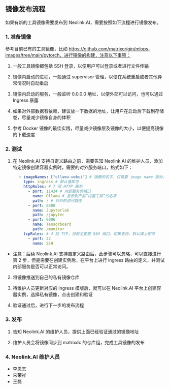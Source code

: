 ## 镜像发布流程
如果有新的工具镜像需要发布到 Neolink.AI，需要按照如下流程进行镜像发布。

### 1. 准备镜像
参考目前已有的工具镜像，比如 https://github.com/matrixorigin/mlops-images/tree/main/pytorch，进行镜像的构建，注意以下事项：

1. 一般工具镜像都包括 SSH 登录，以便用户可以登录或者进行文件传输

2. 镜像内启动的进程，一般通过 supervisor 管理，以便在系统重启或者其他异常情况时自动重启

3. 镜像内启动的服务，一般监听 0.0.0.0 地址，以便外部可以访问，也可以通过 Ingress 暴露

4. 如果对外部数据有依赖，建议放一下数据的地址，让用户在启动后下载到存储卷，尽量减少镜像自身的体积

5. 参考 Docker 镜像的最佳实践，尽量减少镜像层及镜像的大小，以便提高镜像的下载速度

### 2. 测试
1. 在 Neolink.AI 支持自定义路由之前，需要告知 Neolink.AI 的维护人员，添加特定镜像创建容器实例时，需要的对外服务端口，格式如下：
```yaml
      - imageNames: ["ollama-webui"] # 镜像的名字，仅需要 image name 部分，这里的镜像完整地址为：images.neolink-ai.com/matrixdc/ollama-webui:python3.10-cuda12.1.0-cudnn8-devel-ubuntu22.04
        type: ingress # 默认值即可
        httpRules: # 7 层 HTTP 服务
          - port: 11434 # 内部服务的端口
            name: Ollama # 显示到产品“内置工具”的名字
            path: / # 对外的访问路径
          - port: 8888
            name: Jupyterlab
            path: /jupyter
          - port: 6006
            name: Tensorboard
            path: /monitor
        tcpRules: # 4 层 TCP，目前主要是 SSH 端口，如果支持，默认填上即可
          - port: 22
            name: SSH
```

* 注意：后续 Neolink.AI 支持自定义路由后，此步骤可以忽略，可以直接进行第 2 步，但是需要在创建实例后，在平台上进行 ingress 路由的定义，并测试内部服务是否可以正常访问。

2. 将镜像推送到自己的私有镜像仓库

3. 待维护人员更新对应的 ingress 模版后，就可以在 Neolink.AI 平台上创建容器实例，选择私有镜像，点击创建和验证

4. 验证通过后，进行下一步的发布流程

### 3. 发布
1. 告知 Neolink.AI 的维护人员，提供上面已经验证通过的镜像地址

2. 维护人员会将镜像同步到 matrixdc 的仓库组，完成工具镜像的发布

### 4. Neolink.AI 维护人员
* 李恩志
* 宋荣祥
* 王磊

